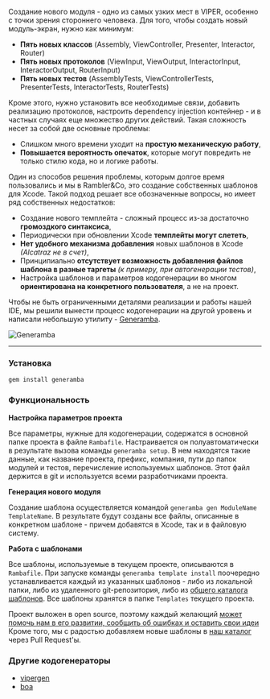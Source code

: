 Создание нового модуля - одно из самых узких мест в VIPER, особенно с точки зрения стороннего человека. Для того, чтобы создать новый модуль-экран, нужно как минимум:

- **Пять новых классов** (Assembly, ViewController, Presenter, Interactor, Router)
- **Пять новых протоколов** (ViewInput, ViewOutput, InteractorInput, InteractorOutput, RouterInput)
- **Пять новых тестов** (AssemblyTests, ViewControllerTests, PresenterTests, InteractorTests, RouterTests)

Кроме этого, нужно установить все необходимые связи, добавить реализацию протоколов, настроить dependency injection контейнер - и в частных случаях еще множество других действий. Такая сложность несет за собой две основные проблемы:

- Слишком много времени уходит на **простую механическую работу**,
- **Повышается вероятность опечаток**, которые могут повредить не только стилю кода, но и логике работы.

Один из способов решения проблемы, которым долгое время пользовались и мы в Rambler&Co, это создание собственных шаблонов для Xcode. Такой подход решает все обозначенные вопросы, но имеет ряд собственных недостатков:

- Создание нового темплейта - сложный процесс из-за достаточно **громоздкого синтаксиса**,
- Периодически при обновлении Xcode **темплейты могут слететь**,
- **Нет удобного механизма добавления** новых шаблонов в Xcode *(Alcatraz не в счет)*,
- Принципиально **отсутствует возможность добавления файлов шаблона в разные таргеты** *(к примеру, при автогенерации тестов)*,
- Настройка шаблонов и параметров кодогенерации во многом **ориентирована на конкретного пользователя**, а не на проект.

Чтобы не быть ограниченными деталями реализации и работы нашей IDE, мы решили вынести процесс кодогенерации на другой уровень и написали небольшую утилиту - [Generamba](https://github.com/rambler-ios/Generamba).

![Generamba](http://s11.postimg.org/ixp90vfr7/generamba.jpg)

---

### Установка

```
gem install generamba
```

### Функциональность

**Настройка параметров проекта**

Все параметры, нужные для кодогенерации, содержатся в основной папке проекта в файле `Rambafile`. Настраивается он полуавтоматически в результате вызова команды `generamba setup`. В нем находятся такие данные, как название проекта, префикс, компания, пути до папок модулей и тестов, перечисление используемых шаблонов. Этот файл держится в git и используется всеми разработчиками проекта.

**Генерация нового модуля**

Создание шаблона осуществляется командой `generamba gen ModuleName TemplateName`. В результате  будут созданы все файлы, описанные в конкретном шаблоне - причем добавятся в Xcode, так и в файловую систему.

**Работа с шаблонами**

Все шаблоны, используемые в текущем проекте, описываются в `Rambafile`. При запуске команды `generamba template install` поочередно устанавливается каждый из указанных шаблонов - либо из локальной папки, либо из удаленного git-репозитория, либо из [общего каталога шаблонов](https://github.com/rambler-ios/generamba-catalog). Все шаблоны хранятся в папке `Templates` текущего проекта.

Проект выложен в open source, поэтому каждый желающий [может помочь нам в его развитии, сообщить об ошибках и оставить свои идеи](https://github.com/rambler-ios/Generamba/issues)
Кроме того, мы с радостью добавляем новые шаблоны в [наш каталог](https://github.com/rambler-ios/generamba-catalog) через Pull Request'ы.

### Другие кодогенераторы
- [vipergen](https://github.com/teambox/viper-module-generator)
- [boa](https://github.com/team-supercharge/boa)
